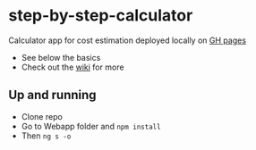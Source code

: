# step-by-step-calculator

Calculator app for cost estimation deployed locally on [GH pages](https://danielriodejaneiro.github.io/step-by-step-calculator/)

- See below the basics
- Check out the [wiki](https://github.com/danielriodejaneiro/step-by-step-calculator/wiki) for more

## Up and running
- Clone repo
- Go to Webapp folder and ```npm install```
- Then ```ng s -o```
